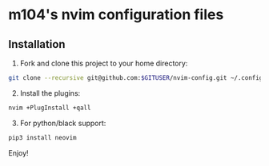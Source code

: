 # m104's nvim configuration files

## Installation

1. Fork and clone this project to your home directory:

```sh
git clone --recursive git@github.com:$GITUSER/nvim-config.git ~/.config/nvim
```

2. Install the plugins:

```sh
nvim +PlugInstall +qall
```

3. For python/black support:

```sh
pip3 install neovim
```

Enjoy!
